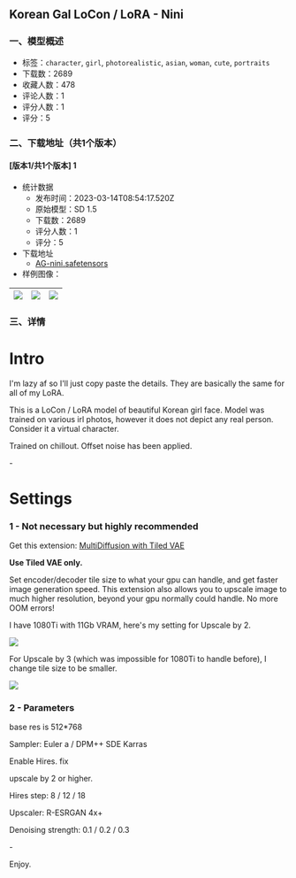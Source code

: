 ## Korean Gal LoCon / LoRA - Nini
### 一、模型概述

- 标签：`character`, `girl`, `photorealistic`, `asian`, `woman`, `cute`, `portraits`
- 下载数：2689
- 收藏人数：478
- 评论人数：1
- 评分人数：1
- 评分：5

### 二、下载地址（共1个版本）

#### [版本1/共1个版本] 1

- 统计数据
  - 发布时间：2023-03-14T08:54:17.520Z
  - 原始模型：SD 1.5
  - 下载数：2689
  - 评分人数：1
  - 评分：5
- 下载地址
  - [AG-nini.safetensors](https://civitai.com/api/download/models/22971)
- 样例图像：

| <img src="https://image.civitai.com/xG1nkqKTMzGDvpLrqFT7WA/20380b66-6225-4160-4c41-d98d5ab52100/width=450/248387.jpeg" /> | <img src="https://image.civitai.com/xG1nkqKTMzGDvpLrqFT7WA/89dc2fc6-93fb-4541-5c8a-09ef39317f00/width=450/248389.jpeg" /> | <img src="https://image.civitai.com/xG1nkqKTMzGDvpLrqFT7WA/9a53f7bd-3771-45d4-61d3-810707e20300/width=450/248388.jpeg" /> |
| ---- | ---- | ---- |


### 三、详情
<h1>Intro</h1><p>I'm lazy af so I'll just copy paste the details. They are basically the same for all of my LoRA.</p><p></p><p>This is a LoCon / LoRA model of beautiful Korean girl face. Model was trained on various irl photos, however it does not depict any real person. Consider it a virtual character.</p><p>Trained on chillout. Offset noise has been applied.</p><p>-</p><h1>Settings</h1><p></p><h3>1 - Not necessary but highly recommended</h3><p>Get this extension: <a target="_blank" rel="ugc" href="https://github.com/pkuliyi2015/multidiffusion-upscaler-for-automatic1111">MultiDiffusion with Tiled VAE</a></p><p><strong>Use Tiled VAE only.</strong></p><p>Set encoder/decoder tile size to what your gpu can handle, and get faster image generation speed. This extension also allows you to upscale image to much higher resolution, beyond your gpu normally could handle. No more OOM errors!</p><p>I have 1080Ti with 11Gb VRAM, here's my setting for Upscale by 2.</p><img src="https://imagecache.civitai.com/xG1nkqKTMzGDvpLrqFT7WA/940bc0d6-658b-480a-0791-687cd5c86400/width=525/940bc0d6-658b-480a-0791-687cd5c86400" /><p>For Upscale by 3 (which was impossible for 1080Ti to handle before), I change tile size to be smaller.</p><img src="https://imagecache.civitai.com/xG1nkqKTMzGDvpLrqFT7WA/f23ff3b6-97cd-474f-165b-c16f4b3d9100/width=525/f23ff3b6-97cd-474f-165b-c16f4b3d9100" /><h3>2 - Parameters</h3><p>base res is 512*768</p><p>Sampler: Euler a / DPM++ SDE Karras</p><p>Enable Hires. fix</p><p>upscale by 2 or higher.</p><p>Hires step: 8 / 12 / 18</p><p>Upscaler: R-ESRGAN 4x+</p><p>Denoising strength: 0.1 / 0.2 / 0.3</p><p>-</p><p>Enjoy.</p>
